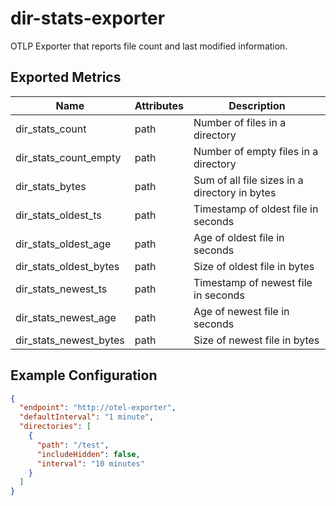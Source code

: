 # dir-stats-exporter

OTLP Exporter that reports file count and last modified information.

## Exported Metrics

| Name                   | Attributes | Description                                   |
|------------------------|------------|-----------------------------------------------|
| dir_stats_count        | path       | Number of files in a directory                |
| dir_stats_count_empty  | path       | Number of empty files in a directory          |
| dir_stats_bytes        | path       | Sum of all file sizes in a directory in bytes |
| dir_stats_oldest_ts    | path       | Timestamp of oldest file in seconds           |
| dir_stats_oldest_age   | path       | Age of oldest file in seconds                 |
| dir_stats_oldest_bytes | path       | Size of oldest file in bytes                  |
| dir_stats_newest_ts    | path       | Timestamp of newest file in seconds           |
| dir_stats_newest_age   | path       | Age of newest file in seconds                 |
| dir_stats_newest_bytes | path       | Size of newest file in bytes                  |

## Example Configuration

```json
{
  "endpoint": "http://otel-exporter",
  "defaultInterval": "1 minute",
  "directories": [
    {
      "path": "/test",
      "includeHidden": false,
      "interval": "10 minutes"
    }
  ]
}
```

